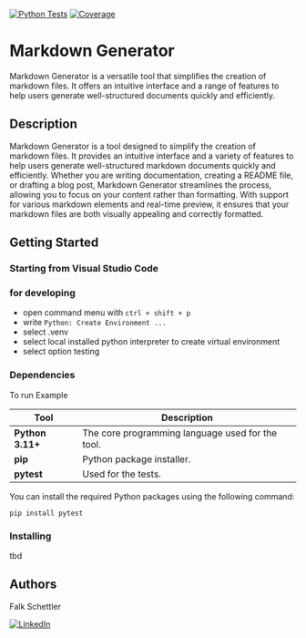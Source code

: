 <a id="readme-top"></a>

[![Python Tests](https://github.com/FalkSchettler/Markdown/actions/workflows/python-tests.yaml/badge.svg)](https://github.com/FalkSchettler/Markdown/actions/workflows/python-tests.yaml)
[![Coverage][coverage-badged]][coverage-url]

# Markdown Generator

Markdown Generator is a versatile tool that simplifies the creation of markdown files. It offers an intuitive interface and a range of features to help users generate well-structured documents quickly and efficiently.

## Description

Markdown Generator is a tool designed to simplify the creation of markdown files. It provides an intuitive interface and a variety of features to help users generate well-structured markdown documents quickly and efficiently. Whether you are writing documentation, creating a README file, or drafting a blog post, Markdown Generator streamlines the process, allowing you to focus on your content rather than formatting. With support for various markdown elements and real-time preview, it ensures that your markdown files are both visually appealing and correctly formatted.

## Getting Started

### Starting from Visual Studio Code

### for developing

- open command menu with `ctrl + shift + p`
- write `Python: Create Environment ...`
- select .venv
- select local installed python interpreter to create virtual environment
- select option testing

### Dependencies

To run Example

| Tool             | Description                                      |
| ---------------- | ------------------------------------------------ |
| **Python 3.11+** | The core programming language used for the tool. |
| **pip**          | Python package installer.                        |
| **pytest**       | Used for the tests.                              |

You can install the required Python packages using the following command:

```shell
pip install pytest
```

### Installing

tbd

## Authors

Falk Schettler

[![LinkedIn][linkedin-shield]][linkedin-url]

<!-- MARKDOWN LINKS & IMAGES -->
<!-- https://www.markdownguide.org/basic-syntax/#reference-style-links -->

[coverage-badged]: https://coveralls.io/repos/github/FalkSchettler/Markdown/badge.svg?branch=task/init
[coverage-url]: https://coveralls.io/github/FalkSchettler/Markdown?branch=task/init
[linkedin-shield]: https://img.shields.io/badge/-LinkedIn-black.svg?style=for-the-badge&logo=linkedin&colorB=999
[linkedin-url]: https://linkedin.com/in/othneildrew

